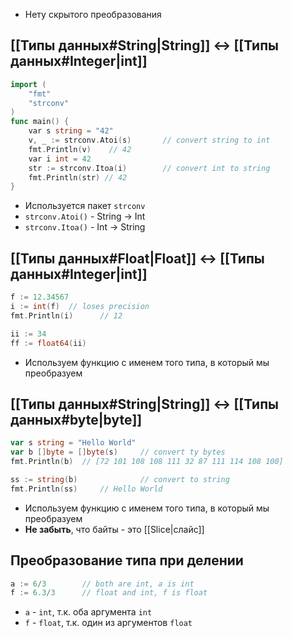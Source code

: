 - Нету скрытого преобразования
## [[Типы данных#String|String]] <-> [[Типы данных#Integer|int]]

```go
import (
    "fmt"
    "strconv"
)
func main() {
    var s string = "42"
    v, _ := strconv.Atoi(s)       // convert string to int
    fmt.Println(v)    // 42
    var i int = 42
    str := strconv.Itoa(i)        // convert int to string
    fmt.Println(str) // 42
}
```
- Используется пакет `strconv`
- `strconv.Atoi()` - String -> Int
- `strconv.Itoa()` -  Int -> String

## [[Типы данных#Float|Float]] <-> [[Типы данных#Integer|int]]

```go
f := 12.34567
i := int(f)  // loses precision
fmt.Println(i)      // 12

ii := 34
ff := float64(ii)
```
- Используем функцию с именем того типа, в который мы преобразуем

## [[Типы данных#String|String]]  <-> [[Типы данных#byte|byte]]

```go
var s string = "Hello World"
var b []byte = []byte(s)     // convert ty bytes
fmt.Println(b)  // [72 101 108 108 111 32 87 111 114 108 100]

ss := string(b)              // convert to string
fmt.Println(ss)     // Hello World
```
- Используем функцию с именем того типа, в который мы преобразуем
- **Не забыть**, что байты - это [[Slice|слайс]]

## Преобразование типа при делении

```go
a := 6/3        // both are int, a is int
f := 6.3/3      // float and int, f is float
```
- `a` - `int`, т.к. оба аргумента `int`
- `f` - `float`, т.к. один из аргументов `float`
